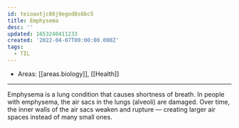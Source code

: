 ```yaml
---
id: teioaxtjc88j9egod8s6bc5
title: Emphysema
desc: ''
updated: 1653240411233
created: '2022-04-07T00:00:00.000Z'
tags:
  - TIL
---
```


- Areas: [[areas.biology]], [[Health]]

---

Emphysema is a lung condition that causes shortness of breath. In people with emphysema, the air sacs in the lungs (alveoli) are damaged. Over time, the inner walls of the air sacs weaken and rupture — creating larger air spaces instead of many small ones.
